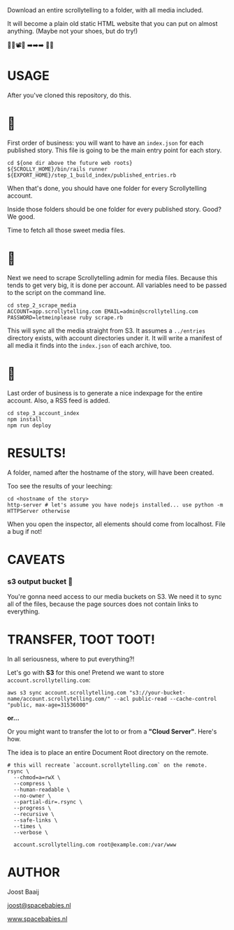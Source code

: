 Download an entire scrollytelling to a folder, with all media included.

It will become a plain old static HTML website that you can put on almost anything. (Maybe not your shoes, but do try!)

📗🌇📽🎹 ➡️➡️➡️ 💾📂

# USAGE

After you've cloned this repository, do this.

# 🥇

First order of business: you will want to have an `index.json` for each published
story. This file is going to be the main entry point for each story.

``` shell
cd ${one dir above the future web roots}
${SCROLLY_HOME}/bin/rails runner ${EXPORT_HOME}/step_1_build_index/published_entries.rb
```

When that's done, you should have one folder for every Scrollytelling account.

Inside those folders should be one folder for every published story. Good? We good.

Time to fetch all those sweet media files.

# 🥈

Next we need to scrape Scrollytelling admin for media files. Because this
tends to get very big, it is done per account. All variables need to be passed
to the script on the command line.

``` shell
cd step_2_scrape_media
ACCOUNT=app.scrollytelling.com EMAIL=admin@scrollytelling.com PASSWORD=letmeinplease ruby scrape.rb
```

This will sync all the media straight from S3. It assumes a `../entries` directory
exists, with account directories under it. It will write a manifest of all
media it finds into the `index.json` of each archive, too.

# 🥉

Last order of business is to generate a nice indexpage for the entire account.
Also, a RSS feed is added.

``` shell
cd step_3_account_index
npm install
npm run deploy
```

# RESULTS!

A folder, named after the hostname of the story, will have been created.

Too see the results of your leeching:

``` shell
cd <hostname of the story>
http-server # let's assume you have nodejs installed... use python -m HTTPServer otherwise
```

When you open the inspector, all elements should come from localhost. File a bug if not!

# CAVEATS

### s3 output bucket 📂

You're gonna need access to our media buckets on S3. We need it to sync all of the files,
because the page sources does not contain links to everything.

# TRANSFER, TOOT TOOT!

In all seriousness, where to put everything?!

Let's go with **S3** for this one! Pretend we want to store `account.scrollytelling.com`:

``` shell
aws s3 sync account.scrollytelling.com "s3://your-bucket-name/account.scrollytelling.com/" --acl public-read --cache-control "public, max-age=31536000"
```

**or...**

Or you might want to transfer the lot to or from a **"Cloud Server"**. Here's how.

The idea is to place an entire Document Root directory on the remote.

``` shell
# this will recreate `account.scrollytelling.com` on the remote.
rsync \
  --chmod=a=rwX \
  --compress \
  --human-readable \
  --no-owner \
  --partial-dir=.rsync \
  --progress \
  --recursive \
  --safe-links \
  --times \
  --verbose \

  account.scrollytelling.com root@example.com:/var/www
```

# AUTHOR

Joost Baaij

joost@spacebabies.nl

www.spacebabies.nl
